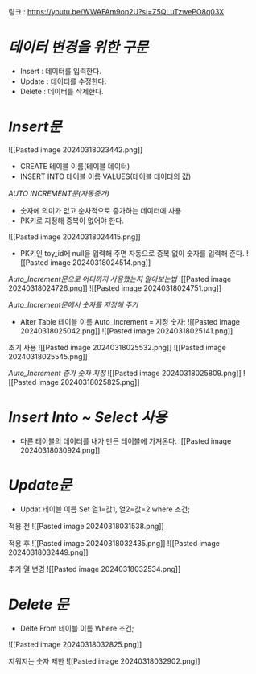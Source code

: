 링크 : https://youtu.be/WWAFAm9op2U?si=Z5QLuTzwePO8q03X

# *데이터 변경을 위한 구문*
- Insert : 데이터를 입력한다.
- Update : 데이터를 수정한다.
- Delete : 데이터를 삭제한다.

# *Insert문*
![[Pasted image 20240318023442.png]]
- CREATE 테이블 이름(테이블 데이터)
- INSERT INTO 테이블 이름 VALUES(테이블 데이터의 값)

*AUTO INCREMENT문(자동증가)*
- 숫자에 의미가 없고 순차적으로 증가하는 데이터에 사용
- PK키로 지정해 중복이 없어야 한다.

![[Pasted image 20240318024415.png]]
- PK키인 toy_id에 null을 입력해 주면 자동으로 중복 없이 숫자를 입력해 준다.
![[Pasted image 20240318024514.png]]

*Auto_Increment문으로 어디까지 사용했는지 알아보는법*
![[Pasted image 20240318024726.png]]
![[Pasted image 20240318024751.png]]

*Auto_Increment문에서 숫자를 지정해 주기*
- Alter Table 테이블 이름 Auto_Increment = 지정 숫자;
![[Pasted image 20240318025042.png]]
![[Pasted image 20240318025141.png]]

초기 사용
![[Pasted image 20240318025532.png]]
![[Pasted image 20240318025545.png]]

*Auto_Increment 증가 숫자 지정*
![[Pasted image 20240318025809.png]]
![[Pasted image 20240318025825.png]]


# *Insert Into ~ Select 사용*
- 다른 테이블의 데이터를 내가 만든 테이블에 가져온다.
![[Pasted image 20240318030924.png]]

# *Update문*
- Updat 테이블 이름 Set 열1=값1, 열2=값=2 where 조건;

적용 전
![[Pasted image 20240318031538.png]]

적용 후
![[Pasted image 20240318032435.png]]
![[Pasted image 20240318032449.png]]

추가 열 변경
![[Pasted image 20240318032534.png]]

# *Delete 문*
- Delte From 테이블 이름 Where 조건;

![[Pasted image 20240318032825.png]]

지워지는 숫자 제한
![[Pasted image 20240318032902.png]]
